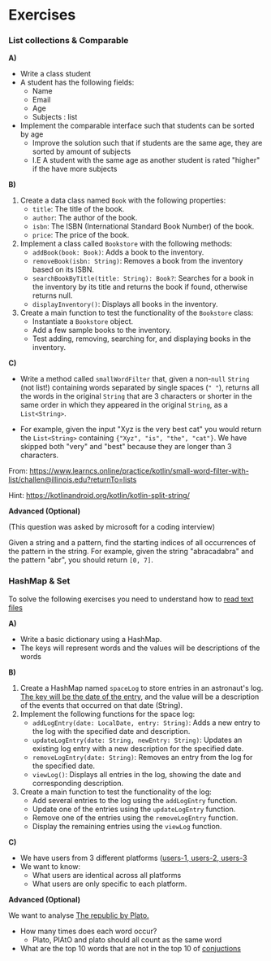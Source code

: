# Exercises

### List collections & Comparable

**A)**

- Write a class student
- A student has the following fields:
  - Name
  - Email
  - Age
  - Subjects : list
- Implement the comparable interface such that students can be sorted by age
  - Improve the solution such that if students are the same age, they are sorted by amount of subjects
  - I.E A student with the same age as another student is rated "higher" if the have more subjects



**B)**

1. Create a data class named `Book` with the following properties:
   - `title`: The title of the book.
   - `author`: The author of the book.
   - `isbn`: The ISBN (International Standard Book Number) of the book.
   - `price`: The price of the book.
2. Implement a class called `Bookstore` with the following methods:
   - `addBook(book: Book)`: Adds a book to the inventory.
   - `removeBook(isbn: String)`: Removes a book from the inventory based on its ISBN.
   - `searchBookByTitle(title: String): Book?`: Searches for a book in the inventory by its title and returns the book if found, otherwise returns null.
   - `displayInventory()`: Displays all books in the inventory.
3. Create a main function to test the functionality of the `Bookstore` class:
   - Instantiate a `Bookstore` object.
   - Add a few sample books to the inventory.
   - Test adding, removing, searching for, and displaying books in the inventory.



**C)**

- Write a method called `smallWordFilter` that, given a non-`null` `String` (not list!) containing words separated by single spaces (`" "`), returns all the words in the original `String` that are 3 characters or shorter in the same order in which they appeared in the original `String`, as a `List<String>`.

- For example, given the input "Xyz is the very best cat" you would return the `List<String>` containing `{"Xyz", "is", "the", "cat"}`. We have skipped both "very" and "best" because they are longer than 3 characters.

From: https://www.learncs.online/practice/kotlin/small-word-filter-with-list/challen@illinois.edu?returnTo=lists

Hint: https://kotlinandroid.org/kotlin/kotlin-split-string/

**Advanced (Optional)**

(This question was asked by microsoft for a coding interview)

Given a string and a pattern, find the starting indices of all occurrences of the pattern in the string. For example, given the string "abracadabra" and the pattern "abr", you should return `[0, 7]`.



### HashMap & Set

To solve the following exercises you need to understand how to [read text files](https://www.baeldung.com/kotlin/read-file) 

**A)**

- Write a basic dictionary using a HashMap.
- The keys will represent words and the values will be descriptions of the words

**B)**

1. Create a HashMap named `spaceLog` to store entries in an astronaut's log. [The key will be the date of the entry](https://www.baeldung.com/kotlin/current-date-time), and the value will be a description of the events that occurred on that date (String).
2. Implement the following functions for the space log:
   - `addLogEntry(date: LocalDate, entry: String)`: Adds a new entry to the log with the specified date and description.
   - `updateLogEntry(date: String, newEntry: String)`: Updates an existing log entry with a new description for the specified date.
   - `removeLogEntry(date: String)`: Removes an entry from the log for the specified date.
   - `viewLog()`: Displays all entries in the log, showing the date and corresponding description.
3. Create a main function to test the functionality of the log:
   - Add several entries to the log using the `addLogEntry` function.
   - Update one of the entries using the `updateLogEntry` function.
   - Remove one of the entries using the `removeLogEntry` function.
   - Display the remaining entries using the `viewLog` function.

**C)**

- We have users from 3 different platforms ([users-1, users-2, users-3](https://kea-fronter.itslearning.com/Resources?FolderID=1235819&PlayPlanDialogView=False&ReloadTree=False) 
- We want to know:
  - What users are identical across all platforms
  - What users are only specific to each platform.



**Advanced (Optional)**

We want to analyse [The republic by Plato.](https://kea-fronter.itslearning.com/LearningToolElement/ViewLearningToolElement.aspx?LearningToolElementId=1235821)

- How many times does each word occur?
  - Plato, PlAtO and plato should all count as the same word
- What are the top 10 words that are not in the top 10 of [conjuctions](https://www.grammar-monster.com/lists/list_of_conjunctions.htm)